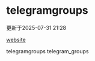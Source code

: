 # telegramgroups
更新于2025-07-31 21:28

[website](https://allgroups.github.io/telegramgroups/)

telegramgroups
telegram_groups
